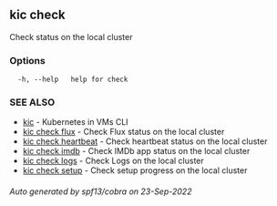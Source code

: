 ## kic check

Check status on the local cluster

### Options

```
  -h, --help   help for check
```

### SEE ALSO

* [kic](kic.md)	 - Kubernetes in VMs CLI
* [kic check flux](kic_check_flux.md)	 - Check Flux status on the local cluster
* [kic check heartbeat](kic_check_heartbeat.md)	 - Check heartbeat status on the local cluster
* [kic check imdb](kic_check_imdb.md)	 - Check IMDb app status on the local cluster
* [kic check logs](kic_check_logs.md)	 - Check Logs on the local cluster
* [kic check setup](kic_check_setup.md)	 - Check setup progress on the local cluster

###### Auto generated by spf13/cobra on 23-Sep-2022
